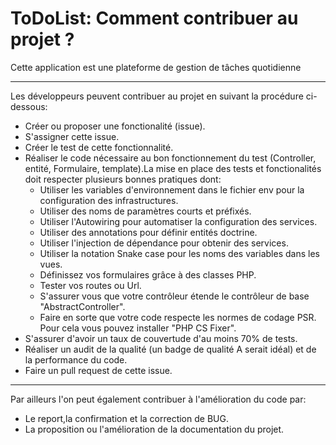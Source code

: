 ToDoList: Comment contribuer au projet ?
======================================

Cette application est une plateforme de gestion de tâches quotidienne

-----------------

Les développeurs peuvent contribuer au projet en suivant la procédure ci-dessous:
* Créer ou proposer une fonctionalité (issue).
* S'assigner cette issue.
* Créer le test de cette fonctionnalité.
* Réaliser le code nécessaire au bon fonctionnement du test (Controller, entité, Formulaire, template).La mise en place des tests et fonctionalités  doit respecter plusieurs  bonnes pratiques dont:
  * Utiliser les variables d'environnement dans le fichier env pour la configuration des infrastructures.
  * Utiliser des noms de paramètres courts et préfixés.
  * Utiliser l'Autowiring pour automatiser la configuration des services.
  * Utiliser des annotations pour définir entités doctrine.
  * Utiliser l'injection de dépendance pour obtenir des services.
  * Utiliser la notation Snake case pour les noms  des variables dans les vues.
  * Définissez vos formulaires grâce à des classes PHP.
  * Tester vos routes ou Url.
  * S'assurer vous que votre contrôleur étende le contrôleur de base "AbstractController".
  * Faire en sorte que votre code respecte les normes de codage PSR. Pour cela vous pouvez installer "PHP CS Fixer".
* S'assurer d'avoir un taux de couvertude d'au moins 70% de tests.
* Réaliser un audit de la qualité (un badge de qualité A serait idéal) et de la performance du code.
* Faire un pull request de cette issue.
-----------------

Par ailleurs l'on peut également contribuer à l'amélioration du code par:
* Le report,la confirmation et la correction de BUG.
* La proposition ou l'amélioration de la documentation du projet.
